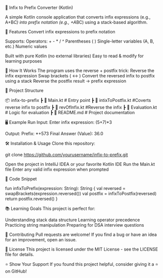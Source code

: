 🧮 Infix to Prefix Converter (Kotlin)

A simple Kotlin console application that converts infix expressions (e.g., A+B*C) into prefix notation (e.g., +A*BC) using a stack-based algorithm.

📌 Features
Convert infix expressions to prefix notation

Supports:
Operators: + - * / ^
Parentheses ( )
Single-letter variables (A, B, etc.)
Numeric values

Built with pure Kotlin (no external libraries)
Easy to read & modify for learning purposes

🚀 How It Works
The program uses the reverse + postfix trick:
Reverse the infix expression
Swap brackets ( ↔ )
Convert the reversed infix to postfix using a stack
Reverse the postfix result → prefix expression

📂 Project Structure

📦 infix-to-prefix
 ┣ 📜 Main.kt                    # Entry point
 ┣ 📜 intixToPostfix.kt    #Coverts reverse infix to postfix
 ┣ 📜 revOfInfix.kt         #Reverse the infix 
 ┣ 📜 Evaluation.kt     # Logic for evaluation 
 ┣ 📜 README.md        # Project documentation

🖥️ Example Run
Input:
Enter infix expression: (5+7)*3

Output:
Prefix: *+573
Final Answer (Value): 36.0

🛠️ Installation & Usage
Clone this repository:

git clone https://github.com/yourusername/infix-to-prefix.git

Open the project in IntelliJ IDEA or your favorite Kotlin IDE
Run the Main.kt file
Enter any valid infix expression when prompted

📜 Code Snippet

fun infixToPrefix(expression: String): String {
    val reversed = swapBrackets(expression.reversed())
    val postfix = infixToPostfix(reversed)
    return postfix.reversed()
}

📚 Learning Goals
This project is perfect for:

Understanding stack data structure
Learning operator precedence
Practicing string manipulation
Preparing for DSA interview questions

🤝 Contributing
Pull requests are welcome!
If you find a bug or have an idea for an improvement, open an issue.

📄 License
This project is licensed under the MIT License - see the LICENSE file for details.

⭐ Show Your Support
If you found this project helpful, consider giving it a ⭐ on GitHub!
